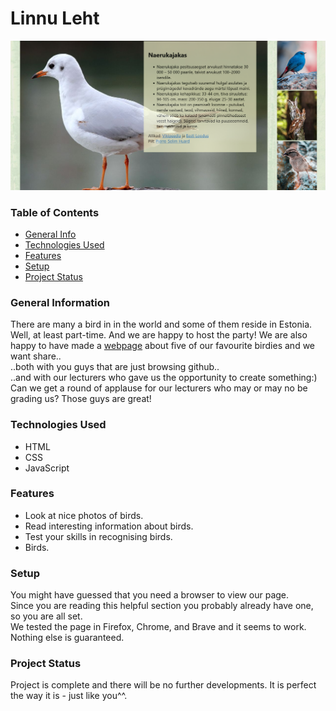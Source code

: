 # Linnu Leht

![Welcome!](./screenshot.png)

### Table of Contents

* [General Info](#general-information)
* [Technologies Used](#technologies-used)
* [Features](#features)
* [Setup](#setup)
* [Project Status](#project-status)


### General Information

There are many a bird in in the world and some of them reside in Estonia. Well, at least part-time. And we are happy to host the party! We are also happy to have made a [webpage](https://kodu.ut.ee/~susi1417/LinnuLeht/views/index.html) about five of our favourite birdies and we want share..  
..both with you guys that are just browsing github..  
..and with our lecturers who gave us the opportunity to create something:)  
Can we get a round of applause for our lecturers who may or may no be grading us? Those guys are great!


### Technologies Used

- HTML  
- CSS  
- JavaScript  


### Features

- Look at nice photos of birds.  
- Read interesting information about birds.  
- Test your skills in recognising birds.
- Birds.  


### Setup

You might have guessed that you need a browser to view our page.  
Since you are reading this helpful section you probably already have one, so you are all set.  
We tested the page in Firefox, Chrome, and Brave and it seems to work. Nothing else is guaranteed. 

### Project Status

Project is complete and there will be no further developments. It is perfect the way it is - just like you^^.
